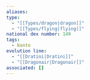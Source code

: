 ```yaml
---
aliases: 
type:
  - "[[Types/dragon|dragon]]"
  - "[[Types/flying|flying]]"
national dex number: 149
tags:
  - Kanto
evolution line:
  - "[[Dratini|Dratini]]"
  - "[[Dragonair|Dragonair]]"
associated: []
---
```

